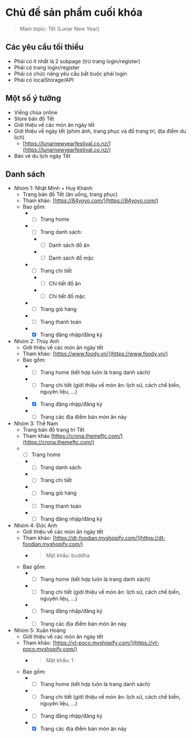 # Chủ đề sản phẩm cuối khóa

> Main topic: Tết (Lunar New Year)

## Các yêu cầu tối thiểu

- Phải có ít nhất là 2 subpage (trừ trang login/register)
- Phải có trang login/register
- Phải có chức năng yêu cầu bắt buộc phải login
- Phải có localStorage/API

## Một số ý tưởng

- Viếng chùa online
- Store bán đồ Tết
- Giới thiệu về các món ăn ngày tết
- Giới thiệu về ngày tết (phim ảnh, trang phục và đồ trang trí, địa điểm du lịch)
  - [https://lunarnewyearfestival.co.nz/](https://lunarnewyearfestival.co.nz/)
- Bán vé du lịch ngày Tết

## Danh sách

- Nhóm 1: Nhật Minh + Huy Khánh
  - Trang bán đồ Tết (ăn uống, trang phục)
  - Tham khảo: [https://84yoyo.com/](https://84yoyo.com/)
  - Bao gồm:
    - - [ ] Trang home
    - - [ ] Trang danh sách:
      - - [ ] Danh sách đồ ăn
      - - [ ] Danh sách đồ mặc
    - - [ ] Trang chi tiết
      - - [ ] Chi tiết đồ ăn
      - - [ ] Chi tiết đồ mặc
    - - [ ] Trang giỏ hàng
    - - [ ] Trang thanh toán
    - - [x] Trang đăng nhập/đăng ký
- Nhóm 2: Thùy Anh
  - Giới thiệu về các món ăn ngày tết
  - Tham khảo: [https://www.foody.vn/](https://www.foody.vn/)
  - Bao gồm:
    - - [ ] Trang home (kết hợp luôn là trang danh sách)
    - - [ ] Trang chi tiết (giới thiệu về món ăn: lịch sử, cách chế biến, nguyên liệu, ...)
    - - [x] Trang đăng nhập/đăng ký
    - - [ ] Trang các địa điểm bán món ăn này
- Nhóm 3: Thế Nam
  - Trang bán đồ trang trí Tết
  - Tham khảo [https://crona.themeftc.com/](https://crona.themeftc.com/)
  - - [ ] Trang home
    - - [ ] Trang danh sách:
    - - [ ] Trang chi tiết
    - - [ ] Trang giỏ hàng
    - - [ ] Trang thanh toán
    - - [ ] Trang đăng nhập/đăng ký
- Nhóm 4: Đức Anh
  - Giới thiệu về các món ăn ngày tết
  - Tham khảo: [https://dt-foodian.myshopify.com/](https://dt-foodian.myshopify.com/)
    - > Mật khẩu: buddha
  - Bao gồm:
    - - [ ] Trang home (kết hợp luôn là trang danh sách)
    - - [ ] Trang chi tiết (giới thiệu về món ăn: lịch sử, cách chế biến, nguyên liệu, ...)
    - - [ ] Trang đăng nhập/đăng ký
    - - [ ] Trang các địa điểm bán món ăn này
- Nhóm 5: Xuân Hoàng
  - Giới thiệu về các món ăn ngày tết
  - Tham khảo: [https://vt-poco.myshopify.com/](https://vt-poco.myshopify.com/)
    - > Mật khẩu: 1
  - Bao gồm:
    - - [ ] Trang home (kết hợp luôn là trang danh sách)
    - - [ ] Trang chi tiết (giới thiệu về món ăn: lịch sử, cách chế biến, nguyên liệu, ...)
    - - [ ] Trang đăng nhập/đăng ký
    - - [x] Trang các địa điểm bán món ăn này
